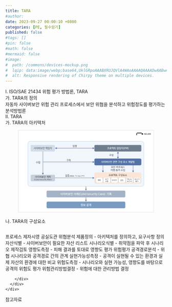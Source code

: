 ```yaml
---
title: TARA
#author: 
date: 2023-09-27 00:00:10 +0800
categories: [PE, 필수암기]
published: false
#tags: []
#pin: false
#math: false
#mermaid: false
#image:
#  path: /commons/devices-mockup.png
#  lqip: data:image/webp;base64,UklGRpoAAABXRUJQVlA4WAoAAAAQAAAADwAABwAAQUxQSDIAAAARL0AmbZurmr57yyIiqE8oiG0bejIYEQTgqiDA9vqnsUSI6H+oAERp2HZ65qP/VIAWAFZQOCBCAAAA8AEAnQEqEAAIAAVAfCWkAALp8sF8rgRgAP7o9FDvMCkMde9PK7euH5M1m6VWoDXf2FkP3BqV0ZYbO6NA/VFIAAAA
#  alt: Responsive rendering of Chirpy theme on multiple devices.
---
```


<div class="post-wrap">
  <div class="para">
    <div class="para-title">
      I. ISO/SAE 21434 위험 평가 방법론, TARA
    </div>
    <div class="para-cntnt">
      <div class="para">
        <div class="para-title">
          가. TARA의 정의
        </div>
        <div class="para-cntnt">
            자동차 사이버보안 위험 관리 프로세스에서 보안 위협을 분석하고 위험정도를 평가하는 분석방법론
        </div>
      </div>
    </div>
  </div>
  
  <div class="para">
    <div class="para-title">
      II. TARA
    </div>
    <div class="para-cntnt">
      <div class="para">
        <div class="para-title">
          가. TARA의 아키텍처
        </div>
        <div class="para-cntnt">
          <figure class="post-figure">
            <img src="/assets/img/posts/TARA.png" alt="TARA">
<!--            <figcaption>Source: Unveiling the Metaverse: Exploring Emerging Trends, Multifaceted Perspectives, and Future Challenges</figcaption>-->
          </figure>
        </div>
      </div>
      <div class="para">
        <div class="para-title">
          나. TARA의 구성요소
        </div>
        <div class="para-cntnt">
          <table class="post-table">
          </table>
          프로세스 제자시영 공실도관
  위협분석
    제품정의 - 아키텍처를 정의하고, 요구사항 정의
    자산식별 - 사이버보안이 필요한 자산 리스트
    시나리오식별 - 취약점을 파악 후 시나리오 제작검토
    영향도측정 - 피해 결과를 토대로 영향도 평가
  위험평가
    공격경로분석 - 위협 시나리오와 공격경로 간의 관계
    실현가능성측정 - 공격이 실현될 수 있는 환경과 실제 자산의 환경에 대한 비교
    위험도측정 - 시나리오와 실현 가능성, 영향도를 바탕으로 공격의 위험도 평가
    위험관리방법결정 - 위험에 대한 관리방법 결정

        </div>
      </div>
    </div>
  </div>

  <div class="refr-wrap">
    <div class="refr-title">
        참고자료
    </div>
    <ol class="refr-list">
    <!--    <li>(나현식, 최대선) <a target="_blank" href="https://scienceon.kisti.re.kr/commons/util/originalView.do?cn=JAKO202225948430499&oCn=JAKO202225948430499&dbt=JAKO&journal=NJOU00291864">메타버스 보안 위협 요소 및 대응 방안 검토</a></li>-->
    <!--    <li>(M. Uddin, S. Manickam, H. Ullah, M. Obaidat and A. Dandoush) <a target="_blank" href="https://ieeexplore.ieee.org/abstract/document/10138386">Unveiling the Metaverse: Exploring Emerging Trends, Multifaceted Perspectives, and Future Challenges</a></li>-->
    </ol>
  </div>
</div>

